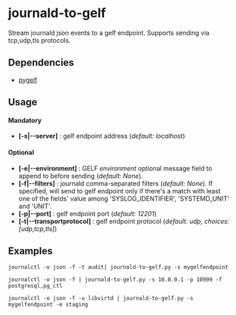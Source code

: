 # journald-to-gelf
Stream journald json events to a gelf endpoint.
Supports sending via tcp,udp,tls protocols.

## Dependencies

* [pygelf](https://pypi.python.org/pypi/pygelf)

## Usage
#### Mandatory
* **[-s|--server]** : gelf endpoint address (*default: localhost*)

#### Optional
* **[-e|--environment]** : GELF *environment* optional message field to append to before sending (*default: None*).
* **[-f|--filters]** : journald comma-separated filters (*default: None*). If specified, will send to gelf endpoint only if there's a match with least one of the fields' value among 'SYSLOG_IDENTIFIER', 'SYSTEMD_UNIT' and 'UNIT'.
* **[-p|--port]** : gelf endpoint port (*default: 12201*)
* **[-t|--transportprotocol]** : gelf endpoint protocol (*default: udp, choices: [udp,tcp,tls]*)


## Examples

```journalctl -o json -f -t audit| journald-to-gelf.py -s mygelfendpoint```

```journalctl -o json -f | journald-to-gelf.py -s 10.0.0.1 -p 10999 -f postgresql,pg_ctl```

```journalctl -o json -f -u libvirtd | journald-to-gelf.py -s mygelfendpoint -e staging```

